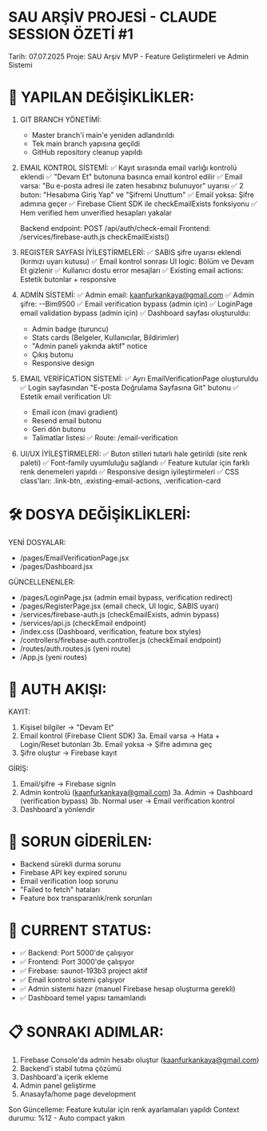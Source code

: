 SAU ARŞİV PROJESİ - CLAUDE SESSION ÖZETİ #1
==============================================
Tarih: 07.07.2025
Proje: SAU Arşiv MVP - Feature Geliştirmeleri ve Admin Sistemi

🔧 YAPILAN DEĞİŞİKLİKLER:
========================

1. GIT BRANCH YÖNETİMİ:
   - Master branch'i main'e yeniden adlandırıldı
   - Tek main branch yapısına geçildi
   - GitHub repository cleanup yapıldı

2. EMAIL KONTROL SİSTEMİ:
   ✅ Kayıt sırasında email varlığı kontrolü eklendi
   ✅ "Devam Et" butonuna basınca email kontrol edilir
   ✅ Email varsa: "Bu e-posta adresi ile zaten hesabınız bulunuyor" uyarısı
   ✅ 2 buton: "Hesabıma Giriş Yap" ve "Şifremi Unuttum"
   ✅ Email yoksa: Şifre adımına geçer
   ✅ Firebase Client SDK ile checkEmailExists fonksiyonu
   ✅ Hem verified hem unverified hesapları yakalar

   Backend endpoint: POST /api/auth/check-email
   Frontend: /services/firebase-auth.js checkEmailExists()

3. REGISTER SAYFASI İYİLEŞTİRMELERİ:
   ✅ SABIS şifre uyarısı eklendi (kırmızı uyarı kutusu)
   ✅ Email kontrol sonrası UI logic: Bölüm ve Devam Et gizlenir
   ✅ Kullanıcı dostu error mesajları
   ✅ Existing email actions: Estetik butonlar + responsive

4. ADMİN SİSTEMİ:
   ✅ Admin email: kaanfurkankaya@gmail.com
   ✅ Admin şifre: --Bim9500
   ✅ Email verification bypass (admin için)
   ✅ LoginPage email validation bypass (admin için)
   ✅ Dashboard sayfası oluşturuldu:
      - Admin badge (turuncu)
      - Stats cards (Belgeler, Kullanıcılar, Bildirimler)
      - "Admin paneli yakında aktif" notice
      - Çıkış butonu
      - Responsive design

5. EMAIL VERİFİCATİON SİSTEMİ:
   ✅ Ayrı EmailVerificationPage oluşturuldu
   ✅ Login sayfasından "E-posta Doğrulama Sayfasına Git" butonu
   ✅ Estetik email verification UI:
      - Email icon (mavi gradient)
      - Resend email butonu
      - Geri dön butonu
      - Talimatlar listesi
   ✅ Route: /email-verification

6. UI/UX İYİLEŞTİRMELERİ:
   ✅ Buton stilleri tutarlı hale getirildi (site renk paleti)
   ✅ Font-family uyumluluğu sağlandı
   ✅ Feature kutular için farklı renk denemeleri yapıldı
   ✅ Responsive design iyileştirmeleri
   ✅ CSS class'ları: .link-btn, .existing-email-actions, .verification-card

🛠️ DOSYA DEĞİŞİKLİKLERİ:
=========================

YENİ DOSYALAR:
- /pages/EmailVerificationPage.jsx
- /pages/Dashboard.jsx

GÜNCELLENENLER:
- /pages/LoginPage.jsx (admin email bypass, verification redirect)
- /pages/RegisterPage.jsx (email check, UI logic, SABIS uyarı)
- /services/firebase-auth.js (checkEmailExists, admin bypass)
- /services/api.js (checkEmail endpoint)
- /index.css (Dashboard, verification, feature box styles)
- /controllers/firebase-auth.controller.js (checkEmail endpoint)
- /routes/auth.routes.js (yeni route)
- /App.js (yeni routes)

🔐 AUTH AKIŞI:
==============

KAYIT:
1. Kişisel bilgiler → "Devam Et"
2. Email kontrol (Firebase Client SDK)
3a. Email varsa → Hata + Login/Reset butonları
3b. Email yoksa → Şifre adımına geç
4. Şifre oluştur → Firebase kayıt

GİRİŞ:
1. Email/şifre → Firebase signIn
2. Admin kontrolü (kaanfurkankaya@gmail.com)
3a. Admin → Dashboard (verification bypass)
3b. Normal user → Email verification kontrol
4. Dashboard'a yönlendir

🐛 SORUN GİDERİLEN:
==================
- Backend sürekli durma sorunu
- Firebase API key expired sorunu
- Email verification loop sorunu
- "Failed to fetch" hataları
- Feature box transparanlık/renk sorunları

🔄 CURRENT STATUS:
==================
- ✅ Backend: Port 5000'de çalışıyor
- ✅ Frontend: Port 3000'de çalışıyor  
- ✅ Firebase: saunot-193b3 project aktif
- ✅ Email kontrol sistemi çalışıyor
- ✅ Admin sistemi hazır (manuel Firebase hesap oluşturma gerekli)
- ✅ Dashboard temel yapısı tamamlandı

📋 SONRAKI ADIMLAR:
===================
1. Firebase Console'da admin hesabı oluştur (kaanfurkankaya@gmail.com)
2. Backend'i stabil tutma çözümü
3. Dashboard'a içerik ekleme
4. Admin panel geliştirme
5. Anasayfa/home page development

Son Güncelleme: Feature kutular için renk ayarlamaları yapıldı
Context durumu: %12 - Auto compact yakın